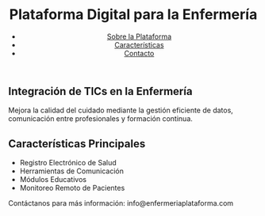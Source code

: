 <!DOCTYPE html>
<html lang="es">
<head>
  <meta charset="UTF-8">
  <meta name="viewport" content="width=device-width, initial-scale=1.0">
  <title>Plataforma de Enfermería</title>
  <link rel="stylesheet" href="styles.css">
</head>
<body>
  <header>
    <h1>Plataforma Digital para la Enfermería</h1>
    <nav>
      <ul>
        <li><a href="#about">Sobre la Plataforma</a></li>
        <li><a href="#features">Características</a></li>
        <li><a href="#contact">Contacto</a></li>
      </ul>
    </nav>
  </header>

  <section id="about">
    <h2>Integración de TICs en la Enfermería</h2>
    <p>Mejora la calidad del cuidado mediante la gestión eficiente de datos, comunicación entre profesionales y formación continua.</p>
  </section>

  <section id="features">
    <h2>Características Principales</h2>
    <ul>
      <li>Registro Electrónico de Salud</li>
      <li>Herramientas de Comunicación</li>
      <li>Módulos Educativos</li>
      <li>Monitoreo Remoto de Pacientes</li>
    </ul>
  </section>

  <footer id="contact">
    <p>Contáctanos para más información: info@enfermeriaplataforma.com</p>
  </footer>
</body>
</html>

